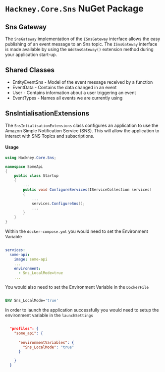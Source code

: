 # `Hackney.Core.Sns` NuGet Package

## Sns Gateway
The `SnsGateway` implementation of the `ISnsGateway` interface allows the easy publishing of an event message to an Sns topic.
The `ISnsGateway` interface is made available by using the `AddSnsGateway()` extension method during your application start-up.

## Shared Classes
- EntityEventSns - Model of the event message received by a function
- EventData - Contains the data changed in an event
- User - Contains information about a user triggering an event
- EventTypes - Names all events we are currently using

## SnsIntialisationExtensions

The `SnsIntialisationExtensions` class configures an application to use the Amazon Simple Notification Service (SNS). This will allow the application to interact with SNS Topics and subscriptions.

#### Usage

```csharp
using Hackney.Core.Sns;

namespace SomeApi
{
    public class Startup
    {
        ...
        public void ConfigureServices(IServiceCollection services)
        {
            ...
            services.ConfigureSns();
            ...
        }
    }
}

```

Within the `docker-compose.yml` you would need to set the Environment Variable 

```yml

services:
  some-api:
    image: some-api
    ...
    environment:
      - Sns_LocalMode=true
    ...

```

You would also need to set the Environment Variable in the `DockerFile`

```Dockerfile

ENV Sns_LocalMode='true'

```

In order to launch the application successfully you would need to setup the environment variable in the `launchSettings`

```json

  "profiles": {
    "some_api": {
    
      "environmentVariables": {
        "Sns_LocalMode": "true"
      }

    }
  }

```